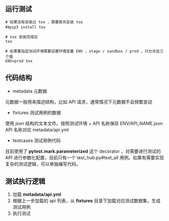
## 运行测试

```
# 如果没有安装过 tox ，需要首先安装 tox
#》pip3 install tox

# tox 安装完成后
tox

# 如果要指定测试环境需要设置环境变量 ENV ，stage / sandbox / prod ，只允许这三个值
ENV=prod tox
```

## 代码结构

- metadata 元数据

元数据一般用来描述结构，比如 API 请求，通常情况下元数据不会频繁变动

- fixtures 测试用例的数据

使用 json 结构的文本文件。按照测试环境 + API 名称保存 ENV/API_NAME.json
API 名称对应 metadata/api.yml

- testcases 测试用例代码

目前使用了 **pytest.mark.parameterized** 这个 decorator ，对需要进行测试的 API 进行参数化配置，目前只有一个 test_hub.py#test_all 用例。如果有需要实现复杂的测试逻辑，可以单独编写代码。

## 测试执行逻辑

1. 加载 **metadata/api.yml**
2. 根据上一步加载的 api 列表，从 **fixtures** 目录下加载对应测试数据集，生成测试用例
3. 执行测试

